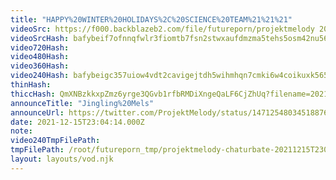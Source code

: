 ```yaml
---
title: "HAPPY%20WINTER%20HOLIDAYS%2C%20SCIENCE%20TEAM%21%21%21"
videoSrc: https://f000.backblazeb2.com/file/futureporn/projektmelody 2021-12-15 23_05-projektmelody.mp4
videoSrcHash: bafybeif7ofnnqfwlr3fiomtb7fsn2stwxaufdmzma5tehs5osm42nu5654?filename=projektmelody-chaturbate-20211215T230400Z-source.mp4
video720Hash: 
video480Hash: 
video360Hash: 
video240Hash: bafybeigc357uiow4vdt2cavigejtdh5wihmhqn7cmki6w4coikuxk5654a?filename=projektmelody-chaturbate-20211215T230400Z-240p.mp4
thinHash: 
thiccHash: QmXNBzkkxpZmz6yrge3QGvb1rfbRMDiXngeQaLF6CjZhUq?filename=20211215T230414Z-thicc.jpg
announceTitle: "Jingling%20Mels"
announceUrl: https://twitter.com/ProjektMelody/status/1471254803451887625
date: 2021-12-15T23:04:14.000Z
note: 
video240TmpFilePath: 
tmpFilePath: /root/futureporn_tmp/projektmelody-chaturbate-20211215T230414Z.mp4
layout: layouts/vod.njk
---
```

